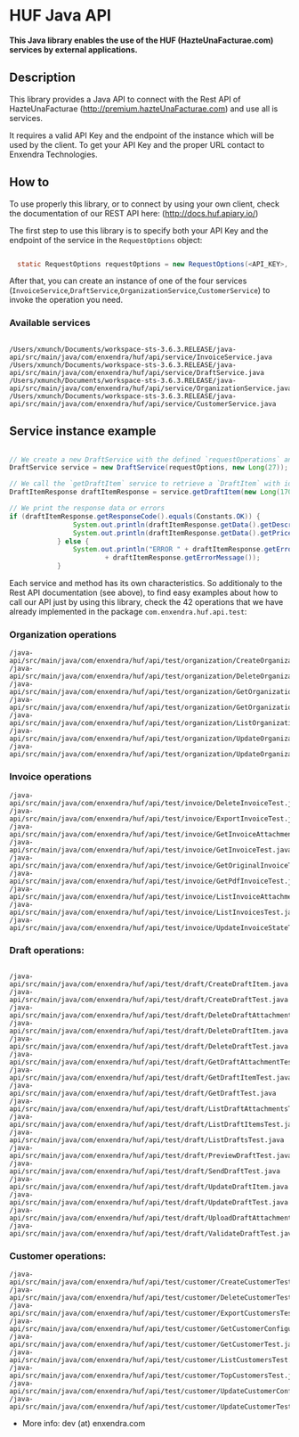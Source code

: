 # HUF Java API

**This Java library enables the use of the HUF (HazteUnaFacturae.com) services by external applications.**

## Description

This library provides a Java API to connect with the Rest API of HazteUnaFacturae (http://premium.hazteUnaFacturae.com) and use all is services.

It requires a valid API Key and the endpoint of the instance which will be used by the client. To get your API Key and the proper URL contact to Enxendra Technologies.

## How to

To use properly this library, or to connect by using your own client, check the documentation of our REST API here: (http://docs.huf.apiary.io/)

The first step to use this library is to specify both your API Key and the endpoint of the service in the `RequestOptions` object:

``` java

  static RequestOptions requestOptions = new RequestOptions(<API_KEY>, <ENDPOINT>);

```

After that, you can create an instance of one of the four services (`InvoiceService`,`DraftService`,`OrganizationService`,`CustomerService`) to invoke the operation you need.

### Available services
```

/Users/xmunch/Documents/workspace-sts-3.6.3.RELEASE/java-api/src/main/java/com/enxendra/huf/api/service/InvoiceService.java
/Users/xmunch/Documents/workspace-sts-3.6.3.RELEASE/java-api/src/main/java/com/enxendra/huf/api/service/DraftService.java
/Users/xmunch/Documents/workspace-sts-3.6.3.RELEASE/java-api/src/main/java/com/enxendra/huf/api/service/OrganizationService.java
/Users/xmunch/Documents/workspace-sts-3.6.3.RELEASE/java-api/src/main/java/com/enxendra/huf/api/service/CustomerService.java

```

## Service instance example

```java

// We create a new DraftService with the defined `requestOperations` and the `id` of the organization.
DraftService service = new DraftService(requestOptions, new Long(27));

// We call the `getDraftItem` service to retrieve a `DraftItem` with id **1407** from the Draft with id **17028**.
DraftItemResponse draftItemResponse = service.getDraftItem(new Long(17028), new Long(1407));

// We print the response data or errors
if (draftItemResponse.getResponseCode().equals(Constants.OK)) {
                System.out.println(draftItemResponse.getData().getDescription());
                System.out.println(draftItemResponse.getData().getPrice());
            } else {
                System.out.println("ERROR " + draftItemResponse.getErrorCode() + ": "
                        + draftItemResponse.getErrorMessage());
            }

```

Each service and method has its own characteristics. So additionaly to the Rest API documentation (see above), to find easy examples about how to call our API just by using this library, check the 42 operations that we have already implemented  in the package `com.enxendra.huf.api.test`:

### Organization operations

```
/java-api/src/main/java/com/enxendra/huf/api/test/organization/CreateOrganizationTest.java
/java-api/src/main/java/com/enxendra/huf/api/test/organization/DeleteOrganizationTest.java
/java-api/src/main/java/com/enxendra/huf/api/test/organization/GetOrganizationConfigurationTest.java
/java-api/src/main/java/com/enxendra/huf/api/test/organization/GetOrganizationTest.java
/java-api/src/main/java/com/enxendra/huf/api/test/organization/ListOrganizationsTest.java
/java-api/src/main/java/com/enxendra/huf/api/test/organization/UpdateOrganizationConfigurationTest.java
/java-api/src/main/java/com/enxendra/huf/api/test/organization/UpdateOrganizationTest.java

```

### Invoice operations

```
/java-api/src/main/java/com/enxendra/huf/api/test/invoice/DeleteInvoiceTest.java
/java-api/src/main/java/com/enxendra/huf/api/test/invoice/ExportInvoiceTest.java
/java-api/src/main/java/com/enxendra/huf/api/test/invoice/GetInvoiceAttachmentTest.java
/java-api/src/main/java/com/enxendra/huf/api/test/invoice/GetInvoiceTest.java
/java-api/src/main/java/com/enxendra/huf/api/test/invoice/GetOriginalInvoiceTest.java
/java-api/src/main/java/com/enxendra/huf/api/test/invoice/GetPdfInvoiceTest.java
/java-api/src/main/java/com/enxendra/huf/api/test/invoice/ListInvoiceAttachmentsTest.java
/java-api/src/main/java/com/enxendra/huf/api/test/invoice/ListInvoicesTest.java
/java-api/src/main/java/com/enxendra/huf/api/test/invoice/UpdateInvoiceStateTest.java

```

### Draft operations:

```

/java-api/src/main/java/com/enxendra/huf/api/test/draft/CreateDraftItem.java
/java-api/src/main/java/com/enxendra/huf/api/test/draft/CreateDraftTest.java
/java-api/src/main/java/com/enxendra/huf/api/test/draft/DeleteDraftAttachmentTest.java
/java-api/src/main/java/com/enxendra/huf/api/test/draft/DeleteDraftItem.java
/java-api/src/main/java/com/enxendra/huf/api/test/draft/DeleteDraftTest.java
/java-api/src/main/java/com/enxendra/huf/api/test/draft/GetDraftAttachmentTest.java
/java-api/src/main/java/com/enxendra/huf/api/test/draft/GetDraftItemTest.java
/java-api/src/main/java/com/enxendra/huf/api/test/draft/GetDraftTest.java
/java-api/src/main/java/com/enxendra/huf/api/test/draft/ListDraftAttachmentsTest.java
/java-api/src/main/java/com/enxendra/huf/api/test/draft/ListDraftItemsTest.java
/java-api/src/main/java/com/enxendra/huf/api/test/draft/ListDraftsTest.java
/java-api/src/main/java/com/enxendra/huf/api/test/draft/PreviewDraftTest.java
/java-api/src/main/java/com/enxendra/huf/api/test/draft/SendDraftTest.java
/java-api/src/main/java/com/enxendra/huf/api/test/draft/UpdateDraftItem.java
/java-api/src/main/java/com/enxendra/huf/api/test/draft/UpdateDraftTest.java
/java-api/src/main/java/com/enxendra/huf/api/test/draft/UploadDraftAttachmentTest.java
/java-api/src/main/java/com/enxendra/huf/api/test/draft/ValidateDraftTest.java

```

### Customer operations:

```
/java-api/src/main/java/com/enxendra/huf/api/test/customer/CreateCustomerTest.java
/java-api/src/main/java/com/enxendra/huf/api/test/customer/DeleteCustomerTest.java
/java-api/src/main/java/com/enxendra/huf/api/test/customer/ExportCustomersTest.java
/java-api/src/main/java/com/enxendra/huf/api/test/customer/GetCustomerConfigurationTest.java
/java-api/src/main/java/com/enxendra/huf/api/test/customer/GetCustomerTest.java
/java-api/src/main/java/com/enxendra/huf/api/test/customer/ListCustomersTest.java
/java-api/src/main/java/com/enxendra/huf/api/test/customer/TopCustomersTest.java
/java-api/src/main/java/com/enxendra/huf/api/test/customer/UpdateCustomerConfigurationTest.java
/java-api/src/main/java/com/enxendra/huf/api/test/customer/UpdateCustomerTest.java

```




* More info: dev (at) enxendra.com
